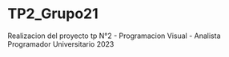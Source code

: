 # TP2_Grupo21
Realizacion del proyecto tp N°2 - Programacion Visual - Analista Programador Universitario 2023
